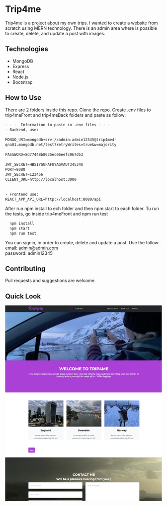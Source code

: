# Trip4me
Trip4me is a project about my own trips. I wanted to create a website from scratch using MERN technology. There is an admin area where is possible to create, delete, and update a post with images.

## Technologies
- MongoDB
- Express
- React
- Node.js
- Bootstrap

## How to Use
There are 2 folders inside this repo. Clone the repo.
Create .env files to trip4meFront and trip4meBack folders and paste as follow:
```
- - -  Information to paste in .env files - - -
- Backend, use:

MONGO_URI=mongodb+srv://admin:admin12345@trip4me4-qna01.mongodb.net/test?retryWrites=true&w=majority

PASSWORD=8d77448b8035ec06eefc967d53

JWT_SECRET=HBSIYGUFAFUYAGVAUT34534A
PORT=8080
JWT_SECRET=123456
CLIENT_URL=http://localhost:3000


- Frontend use:
REACT_APP_API_URL=http://localhost:8080/api
```

After run npm install to ech folder and then npm start to each folder. Tu run the tests, go inside trip4meFront and npm run test
```
  npm install
  npm start
  npm run test
```  

You can signin, in order to create, delete and update a post. Use the follow:
email: admin@admin.com  
password: admin12345

## Contributing

Pull requests and suggestions are welcome.

## Quick Look

![Triup4me cover](./public/trip4me-cover__.png)